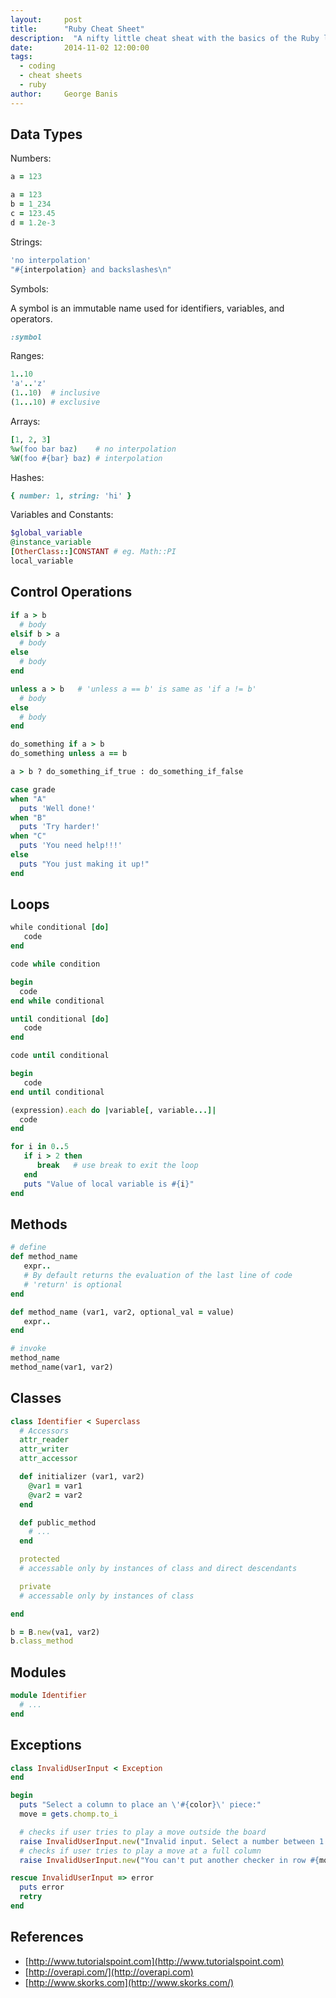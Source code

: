 ```yaml
---
layout:     post
title:      "Ruby Cheat Sheet"
description:  "A nifty little cheat sheat with the basics of the Ruby language."
date:       2014-11-02 12:00:00
tags:
  - coding
  - cheat sheets
  - ruby
author:     George Banis
---
```


## Data Types

Numbers:

```ruby
a = 123
```

```ruby
a = 123
b = 1_234
c = 123.45
d = 1.2e-3
```

Strings:

```ruby
'no interpolation'
"#{interpolation} and backslashes\n"
```

Symbols:

A symbol is an immutable name used for identifiers, variables, and operators.

```ruby
:symbol
```

Ranges:

```ruby
1..10
'a'..'z'
(1..10)  # inclusive
(1...10) # exclusive
```

Arrays:

```ruby
[1, 2, 3]
%w(foo bar baz)    # no interpolation
%W(foo #{bar} baz) # interpolation
```

Hashes:

```ruby
{ number: 1, string: 'hi' }
```

Variables and Constants:

```ruby
$global_variable
@instance_variable
[OtherClass::]CONSTANT # eg. Math::PI
local_variable
```

## Control Operations

```ruby
if a > b
  # body
elsif b > a
  # body
else
  # body
end
```

```ruby
unless a > b   # 'unless a == b' is same as 'if a != b'
  # body
else
  # body
end
```

```ruby
do_something if a > b
do_something unless a == b
```

```ruby
a > b ? do_something_if_true : do_something_if_false
```

```ruby
case grade
when "A"
  puts 'Well done!'
when "B"
  puts 'Try harder!'
when "C"
  puts 'You need help!!!'
else
  puts "You just making it up!"
end
```

## Loops

```ruby
while conditional [do]
   code
end

code while condition

begin
  code
end while conditional
```

```ruby
until conditional [do]
   code
end

code until conditional

begin
   code
end until conditional
```

```ruby
(expression).each do |variable[, variable...]|
  code
end
```

```ruby
for i in 0..5
   if i > 2 then
      break   # use break to exit the loop
   end
   puts "Value of local variable is #{i}"
end
```

## Methods

```ruby
# define
def method_name
   expr..
   # By default returns the evaluation of the last line of code
   # 'return' is optional
end

def method_name (var1, var2, optional_val = value)
   expr..
end

# invoke
method_name
method_name(var1, var2)
```

## Classes

```ruby
class Identifier < Superclass
  # Accessors
  attr_reader
  attr_writer
  attr_accessor

  def initializer (var1, var2)
    @var1 = var1
    @var2 = var2
  end

  def public_method
    # ...
  end

  protected
  # accessable only by instances of class and direct descendants

  private
  # accessable only by instances of class

end
```

```ruby
b = B.new(va1, var2)
b.class_method
```

## Modules

```ruby
module Identifier
  # ...
end
```

## Exceptions

```ruby
class InvalidUserInput < Exception
end

begin
  puts "Select a column to place an \'#{color}\' piece:"
  move = gets.chomp.to_i

  # checks if user tries to play a move outside the board
  raise InvalidUserInput.new("Invalid input. Select a number between 1 and #{@col_num}") unless move.between?(1, @col_num)
  # checks if user tries to play a move at a full column
  raise InvalidUserInput.new("You can't put another checker in row #{move}.") unless @board[move-1].length < @row_num

rescue InvalidUserInput => error
  puts error
  retry
end
```

## References

- [http://www.tutorialspoint.com](http://www.tutorialspoint.com)
- [http://overapi.com/](http://overapi.com)
- [http://www.skorks.com](http://www.skorks.com/)
